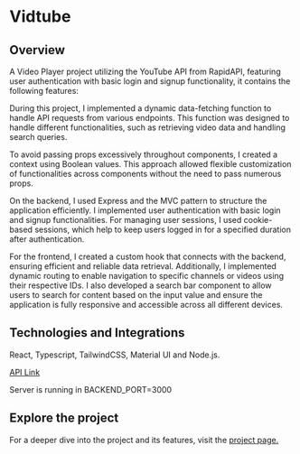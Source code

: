 # Vidtube

<h2 className="underline">Overview</h2>
<p>A Video Player project utilizing the YouTube API from RapidAPI, featuring user authentication with basic login and signup functionality, it contains the following features:</p>

<p>
  During this project, I implemented a dynamic data-fetching function to handle API requests from various endpoints. This function was designed to handle different functionalities, such as retrieving video data and handling search queries.
</p>
<p>
To avoid passing props excessively throughout components, I created a context using Boolean values. This approach allowed flexible customization of functionalities across components without the need to pass numerous props.</p>
<p>
  On the backend, I used Express and the MVC pattern to structure the application efficiently. I implemented user authentication with basic login and signup functionalities. For managing   user sessions, I used cookie-based sessions, which help to keep users logged in for a specified duration after authentication.
</p>
<p>
For the frontend, I created a custom hook that connects with the backend, ensuring efficient and reliable data retrieval. Additionally, I implemented dynamic routing to enable navigation to specific channels or videos using their respective IDs. I also developed a search bar component to allow users to search for content based on the input value and ensure the application is fully responsive and accessible across all different devices.
</p>
<h2>Technologies and Integrations</h2>
<p>React, Typescript, TailwindCSS, Material UI and Node.js.</p>
<a href="https://rapidapi.com/ytdlfree/api/youtube-v31">API Link</a>
<p>Server is running in BACKEND_PORT=3000</p>
<h2 className="underline">Explore the project</h2>
<p>
  For a deeper dive into the project and its features, visit the 
<a href="https://vidtube-pi.vercel.app">project page.</a>
</p>
